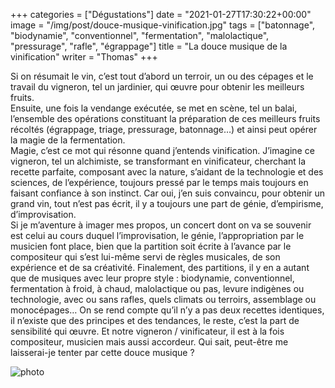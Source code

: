 +++
categories = ["Dégustations"]
date = "2021-01-27T17:30:22+00:00"
image = "/img/post/douce-musique-vinification.jpg"
tags = ["batonnage", "biodynamie", "conventionnel", "fermentation", "malolactique", "pressurage", "rafle", "égrappage"] 
title = "La douce musique de la vinification"
writer = "Thomas"
+++

Si on résumait le vin, c’est tout d’abord un terroir, un ou des cépages et le travail du vigneron, tel un jardinier, qui œuvre pour obtenir les meilleurs fruits.  
Ensuite, une fois la vendange exécutée, se met en scène, tel un balai, l’ensemble des opérations constituant la préparation de ces meilleurs fruits récoltés (égrappage, triage, pressurage, batonnage…) et ainsi peut opérer la magie de la fermentation.  
Magie, c’est ce mot qui résonne quand j’entends vinification. J’imagine ce vigneron, tel un alchimiste, se transformant en vinificateur, cherchant la recette parfaite, composant avec la nature, s’aidant de la technologie et des sciences, de l’expérience, toujours pressé par le temps mais toujours en faisant confiance à son instinct. Car oui, j’en suis convaincu, pour obtenir un grand vin, tout n’est pas écrit, il y a toujours une part de génie, d’empirisme, d’improvisation.  
Si je m’aventure à imager mes propos, un concert dont on va se souvenir est celui au cours duquel l’improvisation, le génie, l’appropriation par le musicien font place, bien que la partition soit écrite à l’avance par le compositeur qui s’est lui-même servi de règles musicales, de son expérience et de sa créativité.
Finalement, des partitions, il y en a autant que de musiques avec leur propre style : biodynamie, conventionnel, fermentation à froid, à chaud, malolactique ou pas, levure indigènes ou technologie, avec ou sans rafles, quels climats ou terroirs, assemblage ou monocépages… On se rend compte qu’il n’y a pas deux recettes identiques, il n’existe que des principes et des tendances, le reste, c’est la part de sensibilité qui œuvre.
Et notre vigneron / vinificateur, il est à la fois compositeur, musicien mais aussi accordeur.
Qui sait, peut-être me laisserai-je tenter par cette douce musique ?

![photo][1]

[1]: /img/post/douce-musique-vinification.jpg
